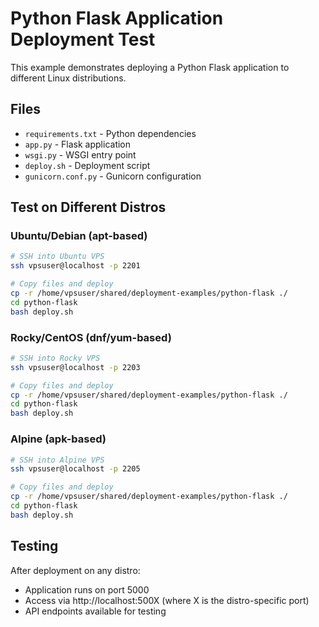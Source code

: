 # Python Flask Application Deployment Test

This example demonstrates deploying a Python Flask application to different Linux distributions.

## Files
- `requirements.txt` - Python dependencies
- `app.py` - Flask application
- `wsgi.py` - WSGI entry point
- `deploy.sh` - Deployment script
- `gunicorn.conf.py` - Gunicorn configuration

## Test on Different Distros

### Ubuntu/Debian (apt-based)
```bash
# SSH into Ubuntu VPS
ssh vpsuser@localhost -p 2201

# Copy files and deploy
cp -r /home/vpsuser/shared/deployment-examples/python-flask ./
cd python-flask
bash deploy.sh
```

### Rocky/CentOS (dnf/yum-based)
```bash
# SSH into Rocky VPS
ssh vpsuser@localhost -p 2203

# Copy files and deploy
cp -r /home/vpsuser/shared/deployment-examples/python-flask ./
cd python-flask
bash deploy.sh
```

### Alpine (apk-based)
```bash
# SSH into Alpine VPS
ssh vpsuser@localhost -p 2205

# Copy files and deploy
cp -r /home/vpsuser/shared/deployment-examples/python-flask ./
cd python-flask
bash deploy.sh
```

## Testing
After deployment on any distro:
- Application runs on port 5000
- Access via http://localhost:500X (where X is the distro-specific port)
- API endpoints available for testing